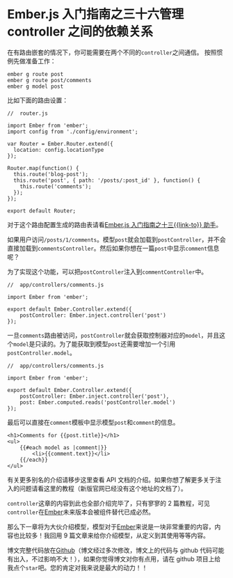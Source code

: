 # Ember.js 入门指南之三十六管理 controller 之间的依赖关系

在有路由嵌套的情况下，你可能需要在两个不同的`controller`之间通信。 按照惯例先做准备工作：

```
ember g route post  
ember g route post/comments  
ember g model post 
```

比如下面的路由设置：

```
//  router.js

import Ember from 'ember';  
import config from './config/environment';

var Router = Ember.Router.extend({  
  location: config.locationType
});

Router.map(function() {  
  this.route('blog-post');
  this.route('post', { path: '/posts/:post_id' }, function() {
    this.route('comments');
  });
});

export default Router; 
```

对于这个路由配置生成的路由表请看[Ember.js 入门指南之十三{{link-to}} 助手](http://blog.ddlisting.com/2016/03/22/ember-js-ru-men-zhi-nan-zhi-shi-san-link-to/)。

如果用户访问`/posts/1/comments`。模型`post`就会加载到`postController`，并不会直接加载到`commentsController`。然后如果你想在一篇`post`中显示`comment`信息呢？

为了实现这个功能，可以把`postController`注入到`commentController`中。

```
//  app/controllers/comments.js

import Ember from 'ember';

export default Ember.Controller.extend({  
    postController: Ember.inject.controller('post')
}); 
```

一旦`comments`路由被访问，`postController`就会获取控制器对应的`model`，并且这个`model`是只读的。为了能获取到模型`post`还需要增加一个引用`postController.model`。

```
//  app/controllers/comments.js

import Ember from 'ember';

export default Ember.Controller.extend({  
    postController: Ember.inject.controller('post'),
    post: Ember.computed.reads('postController.model')
}); 
```

最后可以直接在`comment`模板中显示模型`post`和`comment`的信息。

```
<h1>Comments for {{post.title}}</h1>  
<ul>  
    {{#each model as |comment|}}
        <li>{{comment.text}}</li>
    {{/each}}
</ul> 
```

有关更多别名的介绍请移步这里查看 API 文档的介绍。如果你想了解更多关于注入的问题请看这里的教程（新版官网已经没有这个地址的文档了）。

`controller`这章的内容到此也全部介绍完毕了，只有寥寥的 2 篇教程，可见`controller`在[Ember](http://emberjs.com)未来版本会被组件替代已成必然。

那么下一章将为大伙介绍模型，模型对于[Ember](http://emberjs.com)来说是一块非常重要的内容，内容也比较多！我回用 9 篇文章来给你介绍模型，从定义到其使用等等内容。

博文完整代码放在[Github](https://github.com/ubuntuvim/my_emberjs_code)（博文经过多次修改，博文上的代码与 github 代码可能有出入，不过影响不大！），如果你觉得博文对你有点用，请在 github 项目上给我点个`star`吧。您的肯定对我来说是最大的动力！！